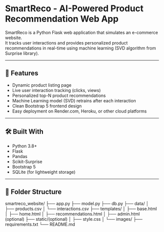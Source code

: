 # SmartReco - AI-Powered Product Recommendation Web App

SmartReco is a Python Flask web application that simulates an e-commerce website.  
It tracks user interactions and provides personalized product recommendations in real-time using machine learning (SVD algorithm from Surprise library).

---

## 🚀 Features
- Dynamic product listing page
- Live user interaction tracking (clicks, views)
- Personalized top-N product recommendations
- Machine Learning model (SVD) retrains after each interaction
- Clean Bootstrap 5 frontend design
- Easy deployment on Render.com, Heroku, or other cloud platforms

---

## 🛠️ Built With
- Python 3.8+
- Flask
- Pandas
- Scikit-Surprise
- Bootstrap 5
- SQLite (for lightweight storage)

---

## 📂 Folder Structure
smartreco_website/
├── app.py
├── model.py
├── db.py
├── data/
│   ├── products.csv
│   └── interactions.csv
├── templates/
│   ├── base.html
│   ├── home.html
│   ├── recommendations.html
│   ├── admin.html (optional)
├── static/(optional)
│   ├── style.css
│   └── images/
├── requirements.txt
└── README.md
